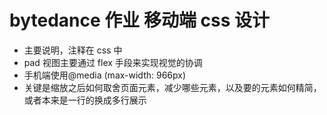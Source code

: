 # bytedance 作业 移动端 css 设计

- 主要说明，注释在 css 中
- pad 视图主要通过 flex 手段来实现视觉的协调
- 手机端使用@media (max-width: 966px)
- 关键是缩放之后如何取舍页面元素，减少哪些元素，以及要的元素如何精简，或者本来是一行的换成多行展示
